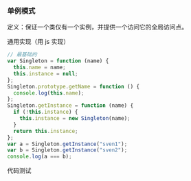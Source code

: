 ### 单例模式

定义：保证一个类仅有一个实例，并提供一个访问它的全局访问点。

通用实现（用 js 实现）

```js
// 最基础的
var Singleton = function (name) {
  this.name = name;
  this.instance = null;
};
Singleton.prototype.getName = function () {
  console.log(this.name);
};
Singleton.getInstance = function (name) {
  if (!this.instance) {
    this.instance = new Singleton(name);
  }
  return this.instance;
};
var a = Singleton.getInstance("sven1");
var b = Singleton.getInstance("sven2");
console.log(a === b);
```

代码测试

```js

```
